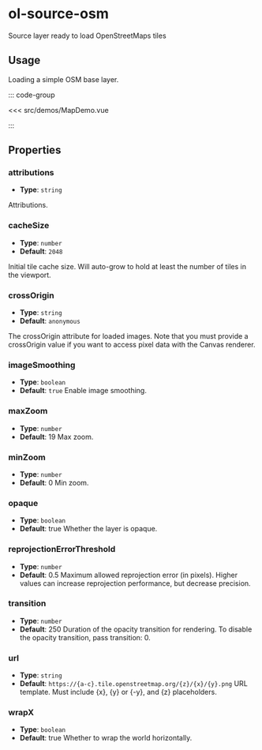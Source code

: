 # ol-source-osm

Source layer ready to load OpenStreetMaps tiles

<script setup>
import MapDemo from "@demos/MapDemo.vue"
</script>

<ClientOnly>
<MapDemo />
</ClientOnly>

## Usage

Loading a simple OSM base layer.

::: code-group

<<< src/demos/MapDemo.vue

:::

## Properties

### attributions

- **Type**: `string`

Attributions.

### cacheSize

- **Type**: `number`
- **Default**: `2048`

Initial tile cache size. Will auto-grow to hold at least the number of tiles in the viewport.

### crossOrigin

- **Type**: `string`
- **Default**: `anonymous`

The crossOrigin attribute for loaded images. Note that you must provide a crossOrigin value if you want to access pixel data with the Canvas renderer.

### imageSmoothing

- **Type**: `boolean`
- **Default**: `true`
  Enable image smoothing.

### maxZoom

- **Type**: `number`
- **Default**: 19
  Max zoom.

### minZoom

- **Type**: `number`
- **Default**: 0
  Min zoom.

### opaque

- **Type**: `boolean`
- **Default**: true
  Whether the layer is opaque.

### reprojectionErrorThreshold

- **Type**: `number `
- **Default**: 0.5
  Maximum allowed reprojection error (in pixels). Higher values can increase reprojection performance, but decrease precision.

### transition

- **Type**: `number`
- **Default**: 250
  Duration of the opacity transition for rendering. To disable the opacity transition, pass transition: 0.

### url

- **Type**: `string`
- **Default**: `https://{a-c}.tile.openstreetmap.org/{z}/{x}/{y}.png`
  URL template. Must include {x}, {y} or {-y}, and {z} placeholders.

### wrapX

- **Type**: `boolean `
- **Default**: true
  Whether to wrap the world horizontally.
